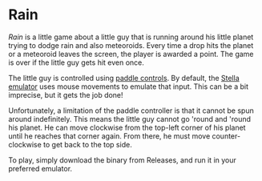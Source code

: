 # Rain

*Rain* is a little game about a little guy that is running around his little planet trying to dodge rain and also meteoroids. Every time a drop hits the planet or a meteoroid leaves the screen, the player is awarded a point. The game is over if the little guy gets hit even once.

The little guy is controlled using [paddle controls](https://en.wikipedia.org/wiki/Paddle_(game_controller)). By default, the [Stella emulator](https://stella-emu.github.io/) uses mouse movements to emulate that input. This can be a bit imprecise, but it gets the job done!

Unfortunately, a limitation of the paddle controller is that it cannot be spun around indefinitely. This means the little guy cannot go 'round and 'round his planet. He can move clockwise from the top-left corner of his planet until he reaches that corner again. From there, he must move counter-clockwise to get back to the top side.

To play, simply download the binary from Releases, and run it in your preferred emulator.